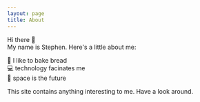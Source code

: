 ```yaml
---
layout: page
title: About
---
```


Hi there :wave:  
My name is Stephen. Here's a little about me:

:bread: I like to bake bread  
:computer: technology facinates me  
:rocket: space is the future

This site contains anything interesting to me. Have a look around.